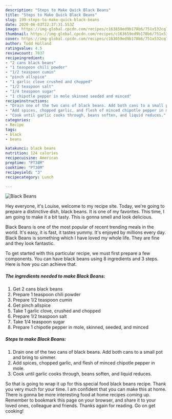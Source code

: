 ```yaml
---
description: "Steps to Make Quick Black Beans"
title: "Steps to Make Quick Black Beans"
slug: 199-steps-to-make-quick-black-beans
date: 2020-06-03T22:37:31.553Z
image: https://img-global.cpcdn.com/recipes/c163659ed9b178b6/751x532cq70/black-beans-recipe-main-photo.jpg
thumbnail: https://img-global.cpcdn.com/recipes/c163659ed9b178b6/751x532cq70/black-beans-recipe-main-photo.jpg
cover: https://img-global.cpcdn.com/recipes/c163659ed9b178b6/751x532cq70/black-beans-recipe-main-photo.jpg
author: Todd Holland
ratingvalue: 4.5
reviewcount: 7037
recipeingredient:
- "2 cans black beans"
- "1 teaspoon chili powder"
- "1/2 teaspoon cumin"
- "pinch allspice"
- "1 garlic clove crushed and chopped"
- "1/2 teaspoon salt"
- "1/4 teaspoon sugar"
- "1 chipotle pepper in mole skinned seeded and minced"
recipeinstructions:
- "Drain one of the two cans of black beans. Add both cans to a small pot and bring to simmer."
- "Add spices, chopped garlic, and flesh of minced chipotle pepper in mole."
- "Cook until garlic cooks through, beans soften, and liquid reduces."
categories:
- Recipe
tags:
- black
- beans

katakunci: black beans 
nutrition: 124 calories
recipecuisine: American
preptime: "PT38M"
cooktime: "PT30M"
recipeyield: "3"
recipecategory: Lunch

---
```



![Black Beans](https://img-global.cpcdn.com/recipes/c163659ed9b178b6/751x532cq70/black-beans-recipe-main-photo.jpg)

Hey everyone, it's Louise, welcome to my recipe site. Today, we're going to prepare a distinctive dish, black beans. It is one of my favorites. This time, I am going to make it a bit tasty. This is gonna smell and look delicious.

Black Beans is one of the most popular of recent trending meals in the world. It's easy, it is fast, it tastes yummy. It's enjoyed by millions every day. Black Beans is something which I have loved my whole life. They are fine and they look fantastic.




To get started with this particular recipe, we must first prepare a few components. You can have black beans using 8 ingredients and 3 steps. Here is how you can achieve that.

<!--inarticleads1-->

##### The ingredients needed to make Black Beans:

1. Get 2 cans black beans
1. Prepare 1 teaspoon chili powder
1. Prepare 1/2 teaspoon cumin
1. Get pinch allspice
1. Take 1 garlic clove, crushed and chopped
1. Prepare 1/2 teaspoon salt
1. Take 1/4 teaspoon sugar
1. Prepare 1 chipotle pepper in mole, skinned, seeded, and minced




<!--inarticleads2-->

##### Steps to make Black Beans:

1. Drain one of the two cans of black beans. Add both cans to a small pot and bring to simmer.
1. Add spices, chopped garlic, and flesh of minced chipotle pepper in mole.
1. Cook until garlic cooks through, beans soften, and liquid reduces.




So that is going to wrap it up for this special food black beans recipe. Thank you very much for your time. I am confident that you can make this at home. There is gonna be more interesting food at home recipes coming up. Remember to bookmark this page on your browser, and share it to your loved ones, colleague and friends. Thanks again for reading. Go on get cooking!
